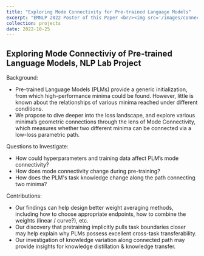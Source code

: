 ```yaml
---
title: "Exploring Mode Connectivity for Pre-trained Language Models"
excerpt: "EMNLP 2022 Poster of this Paper <br/><img src='/images/connectivity_poster.png'>"
collection: projects
date: 2022-10-25
---
```


## Exploring Mode Connectiviy of Pre-trained Language Models, NLP Lab Project
Background:

* Pre-trained Language Models (PLMs) provide a generic initialization, from which high-performance minima could be found. However, little is known about the relationships of various minima reached under different conditions.
* We propose to dive deeper into the loss landscape, and explore various minima’s geometric connections through the lens of Mode Connectivity, which measures whether two different minima can be connected via a low-loss parametric path.

Questions to Investigate: 
* How could hyperparameters and training data affect PLM’s mode connectivity?
* How does mode connectivity change during pre-training?
* How does the PLM's task knowledge change along the path connecting two minima?

Contributions:

* Our findings can help design better weight averaging methods, including how to choose appropriate endpoints, how to combine the weights (linear / curve?), etc.
* Our discovery that pretraining implicitly pulls task boundaries closer may help explain why PLMs possess excellent cross-task transferability.
* Our investigation of knowledge variation along connected path may provide insights for knowledge distillation & knowledge transfer.